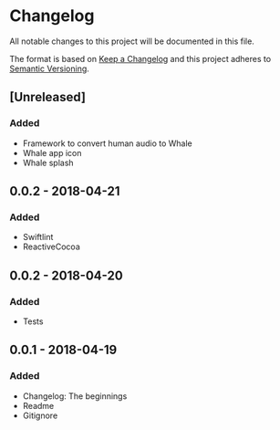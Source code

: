 # Changelog
All notable changes to this project will be documented in this file.

The format is based on [Keep a Changelog](http://keepachangelog.com/en/1.0.0/)
and this project adheres to [Semantic Versioning](http://semver.org/spec/v2.0.0.html).

## [Unreleased]
### Added
- Framework to convert human audio to Whale
- Whale app icon
- Whale splash

## 0.0.2 - 2018-04-21
### Added
- Swiftlint
- ReactiveCocoa

## 0.0.2 - 2018-04-20
### Added
- Tests

## 0.0.1 - 2018-04-19
### Added
- Changelog: The beginnings
- Readme
- Gitignore


